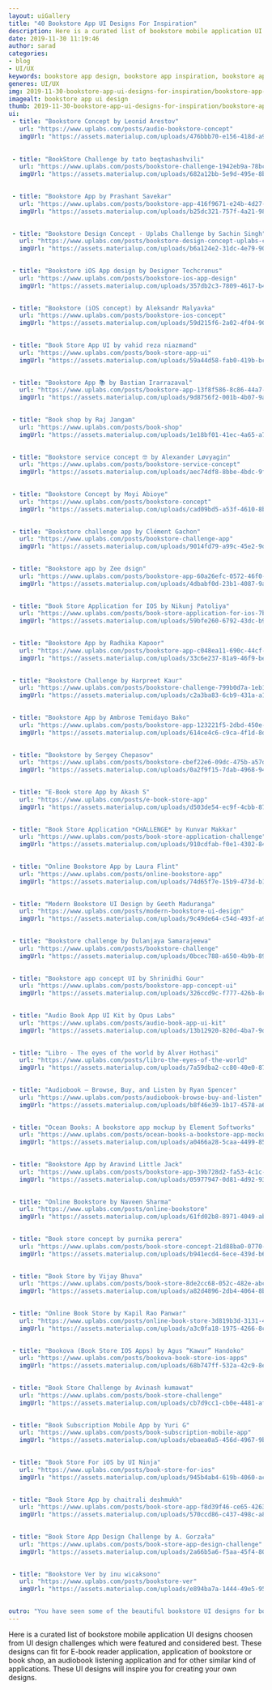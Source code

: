 ```yaml
---
layout: uiGallery
title: "40 Bookstore App UI Designs For Inspiration"
description: Here is a curated list of bookstore mobile application UI designs choosen from UI design challenges which were featured and considered best. These UI designs will inspire you for creating your own designs.
date: 2019-11-30 11:19:46
author: sarad
categories:
- blog
- UI/UX
keywords: bookstore app design, bookstore app inspiration, bookstore app concept, book shop mobile app design
generes: UI/UX
img: 2019-11-30-bookstore-app-ui-designs-for-inspiration/bookstore-app-ui-cover.png
imagealt: bookstore app ui design
thumb: 2019-11-30-bookstore-app-ui-designs-for-inspiration/bookstore-app-ui-thumb.png
ui:
 - title: "Bookstore Concept by Leonid Arestov"
   url: "https://www.uplabs.com/posts/audio-bookstore-concept"
   imgUrl: "https://assets.materialup.com/uploads/476bbb70-e156-418d-a90c-f727c9ab7d6e/preview.gif"
   
   
 - title: "BookStore Challenge by tato beqtashashvili"
   url: "https://www.uplabs.com/posts/bookstore-challenge-1942eb9a-78bc-45d3-b515-b7fd0e4c7519"
   imgUrl: "https://assets.materialup.com/uploads/682a12bb-5e9d-495e-8b23-e14ab2cc4c6b/preview.png"
   

 - title: "Bookstore App by Prashant Savekar"
   url: "https://www.uplabs.com/posts/bookstore-app-416f9671-e24b-4d27-afef-ccb605149315"
   imgUrl: "https://assets.materialup.com/uploads/b25dc321-757f-4a21-9831-a19f39edd090/preview.png"
   

 - title: "Bookstore Design Concept - Uplabs Challenge by Sachin Singh"
   url: "https://www.uplabs.com/posts/bookstore-design-concept-uplabs-challenge"
   imgUrl: "https://assets.materialup.com/uploads/b6a124e2-31dc-4e79-9009-897914dfb274/preview.png"
   

 - title: "Bookstore iOS App design by Designer Techcronus"
   url: "https://www.uplabs.com/posts/bookstore-ios-app-design"
   imgUrl: "https://assets.materialup.com/uploads/357db2c3-7809-4617-b4e6-b908719ab4ff/preview.png"
   

 - title: "Bookstore (iOS concept) by Aleksandr Malyavka"
   url: "https://www.uplabs.com/posts/bookstore-ios-concept"
   imgUrl: "https://assets.materialup.com/uploads/59d215f6-2a02-4f04-90d8-a9528db17a22/preview.png"
   

 - title: "Book Store App UI by vahid reza niazmand"
   url: "https://www.uplabs.com/posts/book-store-app-ui"
   imgUrl: "https://assets.materialup.com/uploads/59a44d58-fab0-419b-bcc0-b69f8595f6cb/preview.png"
   

 - title: "Bookstore App 📚 by Bastian Irarrazaval"
   url: "https://www.uplabs.com/posts/bookstore-app-13f8f586-8c86-44a7-b164-a4108e4201c0"
   imgUrl: "https://assets.materialup.com/uploads/9d8756f2-001b-4b07-9aa9-be22d2dca80a/preview.png"
   

 - title: "Book shop by Raj Jangam"
   url: "https://www.uplabs.com/posts/book-shop"
   imgUrl: "https://assets.materialup.com/uploads/1e18bf01-41ec-4a65-a70e-4a701b2ed0ab/preview.jpg"
   

 - title: "Bookstore service concept 🤓 by Alexander Løvyagin"
   url: "https://www.uplabs.com/posts/bookstore-service-concept"
   imgUrl: "https://assets.materialup.com/uploads/aec74df8-8bbe-4bdc-9f97-fa700d3b6606/preview.png"
   

 - title: "Bookstore Concept by Moyi Abioye"
   url: "https://www.uplabs.com/posts/bookstore-concept"
   imgUrl: "https://assets.materialup.com/uploads/cad09bd5-a53f-4610-8b3c-a8579c472650/preview.png"
   

 - title: "Bookstore challenge app by Clément Gachon"
   url: "https://www.uplabs.com/posts/bookstore-challenge-app"
   imgUrl: "https://assets.materialup.com/uploads/9014fd79-a99c-45e2-9d21-ee545654156b/preview.png"
   

 - title: "Bookstore app by Zee dsign"
   url: "https://www.uplabs.com/posts/bookstore-app-60a26efc-0572-46f0-9fc8-c050c704c1f3"
   imgUrl: "https://assets.materialup.com/uploads/4dbabf0d-23b1-4087-9a3d-40398995ee19/preview.png"
   

 - title: "Book Store Application for IOS by Nikunj Patoliya"
   url: "https://www.uplabs.com/posts/book-store-application-for-ios-7b16fe0b-22a3-496f-a8af-801eb88415c2"
   imgUrl: "https://assets.materialup.com/uploads/59bfe260-6792-43dc-b90f-3b772ce9bca6/preview.png"
   

 - title: "Bookstore App by Radhika Kapoor"
   url: "https://www.uplabs.com/posts/bookstore-app-c048ea11-690c-44cf-af69-4a5234822a8e"
   imgUrl: "https://assets.materialup.com/uploads/33c6e237-81a9-46f9-be2e-758fadab56d0/preview.png"
   

 - title: "Bookstore Challenge by Harpreet Kaur"
   url: "https://www.uplabs.com/posts/bookstore-challenge-799b0d7a-1eb1-4e9e-be4f-6e9dd0756701"
   imgUrl: "https://assets.materialup.com/uploads/c2a3ba83-6cb9-431a-a13a-afb01bfd0ba7/preview.png"
   

 - title: "Bookstore App by Ambrose Temidayo Bako"
   url: "https://www.uplabs.com/posts/bookstore-app-123221f5-2dbd-450e-95b4-f50fa78566dc"
   imgUrl: "https://assets.materialup.com/uploads/614ce4c6-c9ca-4f1d-8d2a-717118c074f1/preview.png"
   

 - title: "Bookstore by Sergey Chepasov"
   url: "https://www.uplabs.com/posts/bookstore-cbef22e6-09dc-475b-a57d-6795154a9f9a"
   imgUrl: "https://assets.materialup.com/uploads/0a2f9f15-7dab-4968-9478-0a7a6a692164/preview.png"
   

 - title: "E-Book store App by Akash S"
   url: "https://www.uplabs.com/posts/e-book-store-app"
   imgUrl: "https://assets.materialup.com/uploads/d503de54-ec9f-4cbb-87b8-69d4df70d60b/preview.jpg"
   

 - title: "Book Store Application *CHALLENGE* by Kunvar Makkar"
   url: "https://www.uplabs.com/posts/book-store-application-challenge"
   imgUrl: "https://assets.materialup.com/uploads/910cdfab-f0e1-4302-84a2-61dbba37480e/preview.png"
   

 - title: "Online Bookstore App by Laura Flint"
   url: "https://www.uplabs.com/posts/online-bookstore-app"
   imgUrl: "https://assets.materialup.com/uploads/74d65f7e-15b9-473d-b14d-9a723648a2ea/preview.png"
   

 - title: "Modern Bookstore UI Design by Geeth Maduranga"
   url: "https://www.uplabs.com/posts/modern-bookstore-ui-design"
   imgUrl: "https://assets.materialup.com/uploads/9c49de64-c54d-493f-a9ab-c4a68cc49b6a/preview.jpg"
   

 - title: "Bookstore challenge by Dulanjaya Samarajeewa"
   url: "https://www.uplabs.com/posts/bookstore-challenge"
   imgUrl: "https://assets.materialup.com/uploads/0bcec788-a650-4b9b-8926-bb9fc9fa61c2/preview.png"
   

 - title: "Bookstore app concept UI by Shrinidhi Gour"
   url: "https://www.uplabs.com/posts/bookstore-app-concept-ui"
   imgUrl: "https://assets.materialup.com/uploads/326ccd9c-f777-426b-8c09-ec29c1d314f6/preview.jpg"
   

 - title: "Audio Book App UI Kit by Opus Labs"
   url: "https://www.uplabs.com/posts/audio-book-app-ui-kit"
   imgUrl: "https://assets.materialup.com/uploads/13b12920-820d-4ba7-9d10-cb030aeed6e9/preview.jpg"
   

 - title: "Libro - The eyes of the world by Alver Hothasi"
   url: "https://www.uplabs.com/posts/libro-the-eyes-of-the-world"
   imgUrl: "https://assets.materialup.com/uploads/7a59dba2-cc80-40e0-877d-1d1a904715d3/preview.jpg"
   

 - title: "Audiobook – Browse, Buy, and Listen by Ryan Spencer"
   url: "https://www.uplabs.com/posts/audiobook-browse-buy-and-listen"
   imgUrl: "https://assets.materialup.com/uploads/b8f46e39-1b17-4578-a65a-6d48dc432935/preview.png"
   

 - title: "Ocean Books: A bookstore app mockup by Element Softworks"
   url: "https://www.uplabs.com/posts/ocean-books-a-bookstore-app-mockup"
   imgUrl: "https://assets.materialup.com/uploads/a0466a28-5caa-4499-8580-84f3fc759793/preview.png"
   

 - title: "Bookstore App by Aravind Little Jack"
   url: "https://www.uplabs.com/posts/bookstore-app-39b728d2-fa53-4c1c-9881-9d1e39fb2e47"
   imgUrl: "https://assets.materialup.com/uploads/05977947-0d81-4d92-9386-9c8f8d9ad5a7/preview.png"
   

 - title: "Online Bookstore by Naveen Sharma"
   url: "https://www.uplabs.com/posts/online-bookstore"
   imgUrl: "https://assets.materialup.com/uploads/61fd02b8-8971-4049-ab65-d25d0438d403/preview.png"
   

 - title: "Book store concept by purnika perera"
   url: "https://www.uplabs.com/posts/book-store-concept-21d88ba0-0770-4d58-86c0-4c393694d625"
   imgUrl: "https://assets.materialup.com/uploads/b941ecd4-6ece-439d-b62f-77df1a1e4d93/preview.jpg"
   

 - title: "Book Store by Vijay Bhuva"
   url: "https://www.uplabs.com/posts/book-store-8de2cc68-052c-482e-abcb-bd374318f9c8"
   imgUrl: "https://assets.materialup.com/uploads/a82d4896-2db4-4064-8bfe-3d97eba7b645/preview.jpg"
   

 - title: "Online Book Store by Kapil Rao Panwar"
   url: "https://www.uplabs.com/posts/online-book-store-3d819b3d-3131-44bd-aa52-077c9b84383d"
   imgUrl: "https://assets.materialup.com/uploads/a3c0fa18-1975-4266-8cba-2a4aea46732b/preview.png"
   

 - title: "Bookova (Book Store IOS Apps) by Agus “Kawur” Handoko"
   url: "https://www.uplabs.com/posts/bookova-book-store-ios-apps"
   imgUrl: "https://assets.materialup.com/uploads/68b747ff-532a-42c9-8ed5-a50a53a0ca07/preview.png"
   

 - title: "Book Store Challenge by Avinash kumawat"
   url: "https://www.uplabs.com/posts/book-store-challenge"
   imgUrl: "https://assets.materialup.com/uploads/cb7d9cc1-cb0e-4481-af85-896516ee5ba8/preview.png"
   

 - title: "Book Subscription Mobile App by Yuri G"
   url: "https://www.uplabs.com/posts/book-subscription-mobile-app"
   imgUrl: "https://assets.materialup.com/uploads/ebaea0a5-456d-4967-9be8-cab5ecbd6a79/preview.png"
   

 - title: "Book Store For iOS by UI Ninja"
   url: "https://www.uplabs.com/posts/book-store-for-ios"
   imgUrl: "https://assets.materialup.com/uploads/945b4ab4-619b-4060-ac9c-288416caa19c/preview.png"
   

 - title: "Book Store App by chaitrali deshmukh"
   url: "https://www.uplabs.com/posts/book-store-app-f8d39f46-ce65-4263-a657-4e1fe0d7d3f9"
   imgUrl: "https://assets.materialup.com/uploads/570ccd86-c437-498c-a885-f2195a7b9b7a/preview.png"
   

 - title: "Book Store App Design Challenge by A. Gorzała"
   url: "https://www.uplabs.com/posts/book-store-app-design-challenge"
   imgUrl: "https://assets.materialup.com/uploads/2a66b5a6-f5aa-45f4-80bf-ebd46b657c2f/preview.jpg"
   

 - title: "Bookstore Ver by inu wicaksono"
   url: "https://www.uplabs.com/posts/bookstore-ver"
   imgUrl: "https://assets.materialup.com/uploads/e894ba7a-1444-49e5-9585-5445141161c5/preview.jpg"
   

outro: "You have seen some of the beautiful bookstore UI designs for bookstore application. You can click on the image to view it's more screens. Before using these designs in your project, don't forget to review the license. Mention the design you liked most or submit the design you think that should be included in this list."
---
```


Here is a curated list of bookstore mobile application UI designs choosen from UI design challenges which were featured and considered best. These designs can fit for E-book reader application, <!--more-->application of bookstore or book shop, an audiobook listening application and for other similar kind of applications.  These UI designs will inspire you for creating your own designs.